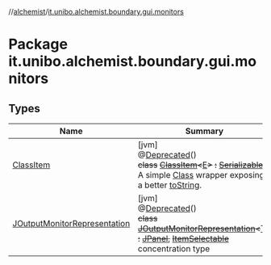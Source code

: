 //[alchemist](../../index.md)/[it.unibo.alchemist.boundary.gui.monitors](index.md)

# Package it.unibo.alchemist.boundary.gui.monitors

## Types

| Name | Summary |
|---|---|
| [ClassItem](-class-item/index.md) | [jvm]<br>@[Deprecated](https://docs.oracle.com/javase/8/docs/api/java/lang/Deprecated.html)()<br>~~class~~ [~~ClassItem~~](-class-item/index.md)~~<~~[E](-class-item/index.md)~~>~~ ~~:~~ [~~Serializable~~](https://docs.oracle.com/javase/8/docs/api/java/io/Serializable.html)<br>A simple [Class](https://docs.oracle.com/javase/8/docs/api/java/lang/Class.html) wrapper exposing a better [toString](https://docs.oracle.com/javase/8/docs/api/java/lang/Object.html#toString--). |
| [JOutputMonitorRepresentation](-j-output-monitor-representation/index.md) | [jvm]<br>@[Deprecated](https://docs.oracle.com/javase/8/docs/api/java/lang/Deprecated.html)()<br>~~class~~ [~~JOutputMonitorRepresentation~~](-j-output-monitor-representation/index.md)~~<~~[T](-j-output-monitor-representation/index.md)~~>~~ ~~:~~ [~~JPanel~~](https://docs.oracle.com/javase/8/docs/api/javax/swing/JPanel.html)~~,~~ [~~ItemSelectable~~](https://docs.oracle.com/javase/8/docs/api/java/awt/ItemSelectable.html)<br>concentration type |
